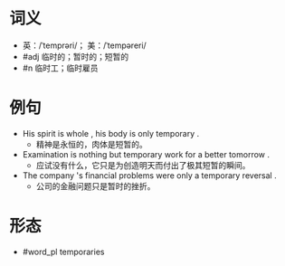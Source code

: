 # 词义
- 英：/ˈtemprəri/； 美：/ˈtempəreri/
- #adj 临时的；暂时的；短暂的
- #n 临时工；临时雇员
# 例句
- His spirit is whole , his body is only temporary .
	- 精神是永恒的，肉体是短暂的。
- Examination is nothing but temporary work for a better tomorrow .
	- 应试没有什么，它只是为创造明天而付出了极其短暂的瞬间。
- The company 's financial problems were only a temporary reversal .
	- 公司的金融问题只是暂时的挫折。
# 形态
- #word_pl temporaries
